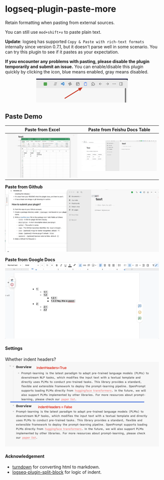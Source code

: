 # logseq-plugin-paste-more
Retain formatting when pasting from external sources.

You can still use `mod+shift+v` to paste plain text.

**Update**: logseq has supported `Copy & Paste with rich-text formats` internally since version 0.7.1, but it doesn't parse well in some scenario. You can try this plugin to see if it pastes as your expectation.

**If you encounter any problems with pasting, please disable the plugin temporarily and submit an issue.** You can enable/disable this plugin quickly by clicking the icon, blue means enabled, gray means disabled.
<p align="center">
	<img src="image/control.png" alt="drawing" width="300"/>
</p>

## Paste Demo


Paste from Excel             |  Paste from Feishu Docs Table
:-------------------------:|:-------------------------:
![Paste from Excel](image/excel.gif)  |  ![Paste from feishu table](image/table.gif)


**Paste from Github**
![paste with head](image/logseq_paste.gif)

**Paste from Google Docs**
![paste with head](image/google_docs.gif)


#### Settings
Whether indent headers?
![](image/settings.png)

#### Acknowledgement
* [turndown](https://github.com/mixmark-io/turndown) for converting html to markdown.
* [logseq-plugin-split-block](https://github.com/hyrijk/logseq-plugin-split-block) for logic of indent.